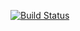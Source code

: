 [![Build Status](https://travis-ci.org/y-ogi/fttddtest.png?branch=master)](https://travis-ci.org/y-ogi/fttddtest)
